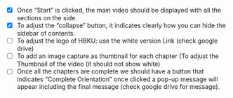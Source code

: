 - [x] Once “Start” is clicked, the main video should be displayed with all the sections on the side.
- [x] To adjust the “collapse” button, it indicates clearly how you can hide the sidebar of contents.
- [ ] To adjust the logo of HBKU: use the white version Link (check google drive)
- [ ] To add an image capture as thumbnail for each chapter (To adjust the Thumbnail of the video (it should not show white)
- [ ] Once all the chapters are complete we should have a button that indicates “Complete Orientation” once clicked a pop-up message will appear including the final message (check google drive for message).

